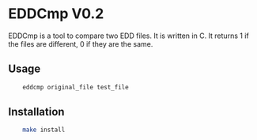 # EDDCmp V0.2

EDDCmp is a tool to compare two EDD files. It is written in C.
It returns 1 if the files are different, 0 if they are the same.

## Usage

```bash
    eddcmp original_file test_file
```

## Installation

```bash
    make install
```
